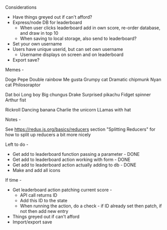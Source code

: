 Considerations

- Have things greyed out if can't afford?
- Express/node DB for leaderboard
  - When user clicks leaderboard add in own score, re-order database, and draw in top 10
  - When saving to local storage, also send to leaderboard?
- Set your own username
- Users have unique userid, but can set own username
  - Username displays on screen and on leaderboard
- Export save?


Memes -

Doge
Pepe
Double rainbow
Me gusta
Grumpy cat
Dramatic chipmunk
Nyan cat
Philosoraptor


Dat boi
Long boy
Big chungus
Drake
Surprised pikachu
Fidget spinner
Arthur fist


Rickroll
Dancing banana
Charlie the unicorn
LLamas with hat


Notes -

See https://redux.js.org/basics/reducers section "Splitting Reducers" for how to split up reducers a bit more nicely

Left to do -

- Get add to leaderboard function passing a parameter - DONE
- Get add to leaderboard action working with form - DONE
- Get add to leaderboard action actually adding to db - DONE
- Make and add all icons

If time -

- Get leaderboard action patching current score -
  - API call returns ID
  - Add this ID to the state
  - When running the action, do a check - if ID already set then patch, if not then add new entry
- Things greyed out if can't afford
- Import/export save
